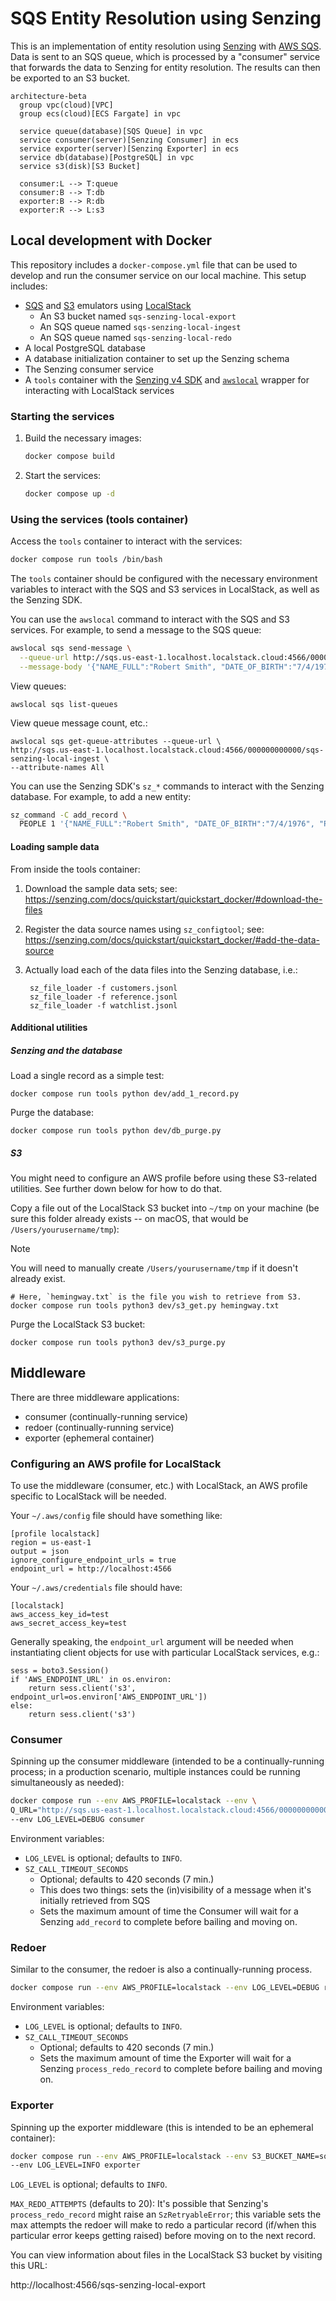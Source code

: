 # SQS Entity Resolution using Senzing

This is an implementation of entity resolution using [Senzing] with [AWS
SQS][sqs]. Data is sent to an SQS queue, which is processed by a "consumer"
service that forwards the data to Senzing for entity resolution. The results can
then be exported to an S3 bucket.

```mermaid
architecture-beta
  group vpc(cloud)[VPC]
  group ecs(cloud)[ECS Fargate] in vpc

  service queue(database)[SQS Queue] in vpc
  service consumer(server)[Senzing Consumer] in ecs
  service exporter(server)[Senzing Exporter] in ecs
  service db(database)[PostgreSQL] in vpc
  service s3(disk)[S3 Bucket]

  consumer:L --> T:queue
  consumer:B --> T:db
  exporter:B --> R:db
  exporter:R --> L:s3
```

## Local development with Docker

This repository includes a `docker-compose.yml` file that can be used to develop
and run the consumer service on our local machine. This setup includes:

- [SQS][sqs-local] and [S3][s3-local] emulators using [LocalStack]
  - An S3 bucket named `sqs-senzing-local-export`
  - An SQS queue named `sqs-senzing-local-ingest`
  - An SQS queue named `sqs-senzing-local-redo`
- A local PostgreSQL database
- A database initialization container to set up the Senzing schema
- The Senzing consumer service
- A `tools` container with the [Senzing v4 SDK][senzing-sdk] and
  [`awslocal`][awslocal] wrapper for interacting with LocalStack services

### Starting the services

1. Build the necessary images:

   ```bash
   docker compose build
   ```

1. Start the services:

   ```bash
   docker compose up -d
   ```

### Using the services (tools container)

Access the `tools` container to interact with the services:

```bash
docker compose run tools /bin/bash
```

The `tools` container should be configured with the necessary environment
variables to interact with the SQS and S3 services in LocalStack, as well as the
Senzing SDK.

You can use the `awslocal` command to interact with the SQS and S3 services. For
example, to send a message to the SQS queue:

```bash
awslocal sqs send-message \
  --queue-url http://sqs.us-east-1.localhost.localstack.cloud:4566/000000000000/sqs-senzing-local-ingest \
  --message-body '{"NAME_FULL":"Robert Smith", "DATE_OF_BIRTH":"7/4/1976", "PHONE_NUMBER":"555-555-2088"}'
```

View queues:

    awslocal sqs list-queues

View queue message count, etc.:

    awslocal sqs get-queue-attributes --queue-url \
    http://sqs.us-east-1.localhost.localstack.cloud:4566/000000000000/sqs-senzing-local-ingest \
    --attribute-names All

You can use the Senzing SDK's `sz_*` commands to interact with the Senzing
database. For example, to add a new entity:

```bash
sz_command -C add_record \
  PEOPLE 1 '{"NAME_FULL":"Robert Smith", "DATE_OF_BIRTH":"7/4/1976", "PHONE_NUMBER":"555-555-2088"}'
```

#### Loading sample data

From inside the tools container:

1. Download the sample data sets; see:
https://senzing.com/docs/quickstart/quickstart_docker/#download-the-files
2. Register the data source names using `sz_configtool`; see:
https://senzing.com/docs/quickstart/quickstart_docker/#add-the-data-source
3. Actually load each of the data files into the Senzing database, i.e.:

        sz_file_loader -f customers.jsonl
        sz_file_loader -f reference.jsonl
        sz_file_loader -f watchlist.jsonl

#### Additional utilities

##### Senzing and the database

Load a single record as a simple test:

    docker compose run tools python dev/add_1_record.py

Purge the database:

    docker compose run tools python dev/db_purge.py

##### S3

You might need to configure an AWS profile before using these S3-related
utilities. See further down below for how to do that.

Copy a file out of the LocalStack S3 bucket into `~/tmp` on your machine (be
sure this folder already exists -- on macOS, that would be
`/Users/yourusername/tmp`):

> [!NOTE]
> You will need to manually create `/Users/yourusername/tmp` if it
> doesn't already exist.

    # Here, `hemingway.txt` is the file you wish to retrieve from S3.
    docker compose run tools python3 dev/s3_get.py hemingway.txt

Purge the LocalStack S3 bucket:

    docker compose run tools python3 dev/s3_purge.py

## Middleware

There are three middleware applications:

- consumer (continually-running service)
- redoer (continually-running service)
- exporter (ephemeral container)

### Configuring an AWS profile for LocalStack

To use the middleware (consumer, etc.) with LocalStack, an AWS profile specific
to LocalStack will be needed.

Your `~/.aws/config` file should have something like:

    [profile localstack]
    region = us-east-1
    output = json
    ignore_configure_endpoint_urls = true
    endpoint_url = http://localhost:4566

Your `~/.aws/credentials` file should have:

    [localstack]
    aws_access_key_id=test
    aws_secret_access_key=test

Generally speaking, the `endpoint_url` argument will be needed when
instantiating client objects for use with particular LocalStack services, e.g.:

    sess = boto3.Session()
    if 'AWS_ENDPOINT_URL' in os.environ:
        return sess.client('s3', endpoint_url=os.environ['AWS_ENDPOINT_URL'])
    else:
        return sess.client('s3')

### Consumer

Spinning up the consumer middleware (intended to be a continually-running
process; in a production scenario, multiple instances could be running
simultaneously as needed):

```bash
docker compose run --env AWS_PROFILE=localstack --env \
Q_URL="http://sqs.us-east-1.localhost.localstack.cloud:4566/000000000000/sqs-senzing-local-ingest" \
--env LOG_LEVEL=DEBUG consumer
```

Environment variables:

- `LOG_LEVEL` is optional; defaults to `INFO`.
- `SZ_CALL_TIMEOUT_SECONDS`
  - Optional; defaults to 420 seconds (7 min.)
  - This does two things: sets the (in)visibility of a message when it's
    initially retrieved from SQS
  - Sets the maximum amount of time the Consumer will wait for a Senzing
    `add_record` to complete before bailing and moving on.

### Redoer

Similar to the consumer, the redoer is also a continually-running process.

```bash
docker compose run --env AWS_PROFILE=localstack --env LOG_LEVEL=DEBUG redoer
```

Environment variables:

- `LOG_LEVEL` is optional; defaults to `INFO`.
- `SZ_CALL_TIMEOUT_SECONDS`
  - Optional; defaults to 420 seconds (7 min.)
  - Sets the maximum amount of time the Exporter will wait for a Senzing
    `process_redo_record` to complete before bailing and moving on.

### Exporter

Spinning up the exporter middleware (this is intended to be an ephemeral
container):

```bash
docker compose run --env AWS_PROFILE=localstack --env S3_BUCKET_NAME=sqs-senzing-local-export \
--env LOG_LEVEL=INFO exporter
```

`LOG_LEVEL` is optional; defaults to `INFO`.

`MAX_REDO_ATTEMPTS` (defaults to 20): It's possible that Senzing's
`process_redo_record` might raise an `SzRetryableError`; this variable sets the
max attempts the redoer will make to redo a particular record (if/when this
particular error keeps getting raised) before moving on to the next record.

You can view information about files in the LocalStack S3 bucket by visiting
this URL:

  http://localhost:4566/sqs-senzing-local-export


[awslocal]: https://docs.localstack.cloud/aws/integrations/aws-native-tools/aws-cli/#localstack-aws-cli-awslocal
[localstack]: https://www.localstack.cloud/
[senzing]: https://senzing.com
[senzing-sdk]: https://senzing.com/docs/python/4/
[s3-local]: https://docs.localstack.cloud/aws/services/s3/
[sqs]: https://docs.aws.amazon.com/AWSSimpleQueueService/latest/SQSDeveloperGuide/welcome.html
[sqs-local]: https://docs.localstack.cloud/aws/services/sqs/
